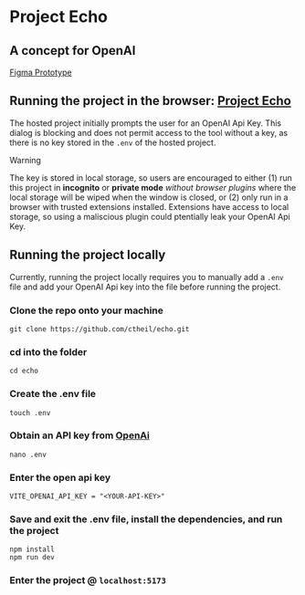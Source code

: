 # Project Echo
## A concept for OpenAI
[Figma Prototype](https://www.figma.com/file/ceMWXn2T42kmBC2QXPhJOV/Project-Echo?type=design&node-id=0%3A1&mode=design&t=UOPDtamZuPZ29s2N-1)

## Running the project in the browser: [Project Echo](https://echo.calebtheil.com)
The hosted project initially prompts the user for an OpenAI Api Key. This dialog is blocking and does not permit access to the tool without a key, as there is no key stored in the `.env` of the hosted project. 
> [!WARNING]
> The key is stored in local storage, so users are encouraged to either (1) run this project in **incognito** or **private mode** *without browser plugins* where the local storage will be wiped when the window is closed, or (2) only run in a browser with trusted extensions installed.
> Extensions have access to local storage, so using a maliscious plugin could ptentially leak your OpenAI Api Key.

## Running the project locally
Currently, running the project locally requires you to manually add a `.env` file and add your OpenAI Api key into the file before running the project.

### Clone the repo onto your machine
```
git clone https://github.com/ctheil/echo.git
```
### cd into the folder
```
cd echo
```
### Create the .env file
```
touch .env
```
### Obtain an API key from [OpenAi](https://openai.com/blog/openai-api)
```
nano .env
```
### Enter the open api key
```
VITE_OPENAI_API_KEY = "<YOUR-API-KEY>"
```
### Save and exit the .env file, install the dependencies, and run the project
```
npm install
npm run dev
```
### Enter the project @ `localhost:5173`
